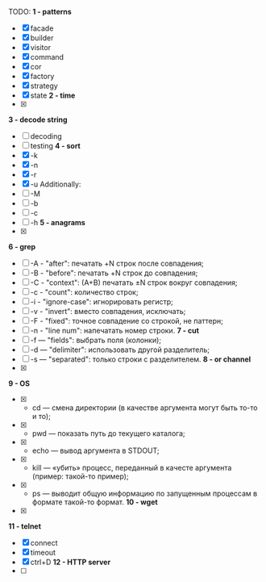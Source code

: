 TODO:
**1 - patterns**

- [x] facade
- [x] builder
- [x] visitor
- [x] command
- [x] cor
- [x] factory
- [x] strategy
- [x] state
**2 - time**
- [x]
**3 - decode string**
- [ ] decoding
- [ ] testing
**4 - sort**
- [x] -k
- [x] -n
- [x] -r
- [x] -u
Additionally:
- [ ] -M
- [ ] -b
- [ ] -c
- [ ] -h
**5 - anagrams**
- [x]
**6 - grep**
- [ ] -A - "after": печатать +N строк после совпадения;
- [ ] -B - "before": печатать +N строк до совпадения;
- [ ] -C - "context": (A+B) печатать ±N строк вокруг совпадения;
- [ ] -c - "count": количество строк;
- [ ] -i - "ignore-case": игнорировать регистр;
- [ ] -v - "invert": вместо совпадения, исключать;
- [ ] -F - "fixed": точное совпадение со строкой, не паттерн;
- [ ] -n - "line num": напечатать номер строки.
**7 - cut**
- [ ] -f — "fields": выбрать поля (колонки);
- [ ] -d — "delimiter": использовать другой разделитель;
- [ ] -s — "separated": только строки с разделителем.
**8 - or channel**
- [x]
**9 - OS**
- [x] - cd <args> — смена директории (в качестве аргумента могут быть то-то и то);
- [x] - pwd — показать путь до текущего каталога;
- [x] - echo <args> — вывод аргумента в STDOUT;
- [x] - kill <args> — «убить» процесс, переданный в качесте аргумента (пример: такой-то пример);
- [x] - ps — выводит общую информацию по запущенным процессам в формате такой-то формат.
**10 - wget**
- [x]
**11 - telnet**
- [x] connect
- [x] timeout
- [x] ctrl+D
**12 - HTTP server**
- [ ]
